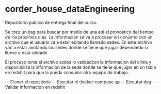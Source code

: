 # corder_house_dataEngineering
Repositorio publico de entrega final del curso.

Se creo un dag para buscar por medio de una api el pronostico del tiempo de los proximos dias.
La informacion se va a procesar en conjunto con un archivo que el usuario va a estar editando llamado sedes.
En este archivo van a estar anotando las sedes donde se tiene que jugar  dependiedo si llueve o esta soleado

El proceso toma el archivo sedes lo validadcon la informacion del clima y disponibiliza la informacion de la sede donde se tiene que jugar en un tabla en redshit para que la pueda consumir otro equipo de trabajo.


-- Clonar el repositorio
-- Ejecutar el docker-compuse up
-- Ejecutar dag 
-- Validar informacion en redshit

